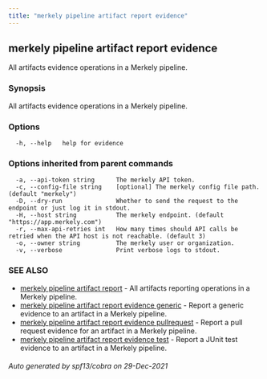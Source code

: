 ```yaml
---
title: "merkely pipeline artifact report evidence"
---
```


## merkely pipeline artifact report evidence

All artifacts evidence operations in a Merkely pipeline.

### Synopsis

All artifacts evidence operations in a Merkely pipeline.

### Options

```
  -h, --help   help for evidence
```

### Options inherited from parent commands

```
  -a, --api-token string      The merkely API token.
  -c, --config-file string    [optional] The merkely config file path. (default "merkely")
  -D, --dry-run               Whether to send the request to the endpoint or just log it in stdout.
  -H, --host string           The merkely endpoint. (default "https://app.merkely.com")
  -r, --max-api-retries int   How many times should API calls be retried when the API host is not reachable. (default 3)
  -o, --owner string          The merkely user or organization.
  -v, --verbose               Print verbose logs to stdout.
```

### SEE ALSO

* [merkely pipeline artifact report](/client_reference/merkely_pipeline_artifact_report/)	 - All artifacts reporting operations in a Merkely pipeline.
* [merkely pipeline artifact report evidence generic](/client_reference/merkely_pipeline_artifact_report_evidence_generic/)	 - Report a generic evidence to an artifact in a Merkely pipeline. 
* [merkely pipeline artifact report evidence pullrequest](/client_reference/merkely_pipeline_artifact_report_evidence_pullrequest/)	 - Report a pull request evidence for an artifact in a Merkely pipeline.
* [merkely pipeline artifact report evidence test](/client_reference/merkely_pipeline_artifact_report_evidence_test/)	 - Report a JUnit test evidence to an artifact in a Merkely pipeline. 

###### Auto generated by spf13/cobra on 29-Dec-2021
